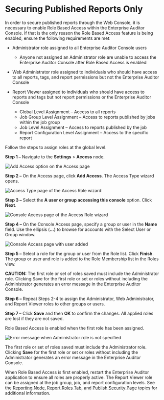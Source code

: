 # Securing Published Reports Only

In order to secure published reports through the Web Console, it is necessary to enable Role Based
Access within the Enterprise Auditor Console. If that is the only reason the Role Based Access
feature is being enabled, ensure the following requirements are met:

- Administrator role assigned to all Enterprise Auditor Console users

    - Anyone not assigned an Administrator role are unable to access the Enterprise Auditor Console
      after Role Based Access is enabled

- Web Administrator role assigned to individuals who should have access to all reports, tags, and
  report permissions but not the Enterprise Auditor Console
- Report Viewer assigned to individuals who should have access to reports and tags but not report
  permissions or the Enterprise Auditor Console

    - Global Level Assignment – Access to all reports
    - Job Group Level Assignment – Access to reports published by jobs within the job group
    - Job Level Assignment – Access to reports published by the job
    - Report Configuration Level Assignment – Access to the specific report

Follow the steps to assign roles at the global level.

**Step 1 –** Navigate to the **Settings** > **Access** node.

![Add Access option on the Access page](/img/versioned_docs/accessanalyzer_11.6/accessanalyzer/admin/settings/access/rolebased/addaccess.webp)

**Step 2 –** On the Access page, click **Add Access**. The Access Type wizard opens.

![Access Type page of the Access Role wizard](/img/versioned_docs/accessanalyzer_11.6/accessanalyzer/admin/settings/access/rolebased/accesstypeuser.webp)

**Step 3 –** Select the **A user or group accessing this console** option. Click **Next**.

![Console Access page of the Access Role wizard](/img/versioned_docs/accessanalyzer_11.6/accessanalyzer/admin/settings/access/rolebased/consoleaccess.webp)

**Step 4 –** On the Console Access page, specify a group or user in the **Name** field. Use the
ellipsis (**…**) to browse for accounts with the Select User or Group window.

![Console Access page with user added](/img/versioned_docs/accessanalyzer_11.6/accessanalyzer/admin/settings/access/rolebased/consoleaccessfinish.webp)

**Step 5 –** Select a role for the group or user from the Role list. Click **Finish**. The group or
user and role is added to the Role Membership list in the Roles view.

**CAUTION:** The first role or set of roles saved must include the Administrator role. Clicking Save
for the first role or set or roles without including the Administrator generates an error message in
the Enterprise Auditor Console.

**Step 6 –** Repeat Steps 2-4 to assign the Administrator, Web Administrator, and Report Viewer
roles to other groups or users.

**Step 7 –** Click **Save** and then **OK** to confirm the changes. All applied roles are lost if
they are not saved.

Role Based Access is enabled when the first role has been assigned.

![Error message when Administrator role is not specified](/img/versioned_docs/accessanalyzer_11.6/accessanalyzer/admin/settings/access/rolebased/noadminerror.webp)

The first role or set of roles saved must include the Administrator role. Clicking **Save** for the
first role or set or roles without including the Administrator generates an error message in the
Enterprise Auditor Console.

When Role Based Access is first enabled, restart the Enterprise Auditor application to ensure all
roles are properly active. The Report Viewer role can be assigned at the job group, job, and report
configuration levels. See the
[Reporting Node](/docs/accessanalyzer/11.6/accessanalyzer/admin/jobs/group/reporting.md),
[Report Roles Tab](/docs/accessanalyzer/11.6/accessanalyzer/admin/jobs/job/properties/reportroles.md),
and
[Publish Security Page](/docs/accessanalyzer/11.6/accessanalyzer/admin/report/wizard/publishsecurity.md)
topics for additional information.
